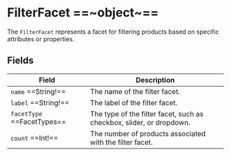 # FilterFacet ==~object~==

The `FilterFacet` represents a facet for filtering products based on specific attributes or properties. 

## Fields

| Field                          	            | Description                                                          	|
|----------------------------------------------	|----------------------------------------------------------------------	|
| `name`  ==String!==                          	| The name of the filter facet.                                        	|
| `label`  ==String!==                         	| The label of the filter facet.                                     	|
| `facetType`  ==FacetTypes==                 	| The type of the filter facet, such as checkbox, slider, or dropdown. 	|
| `count`  ==Int!==                	            | The number of products associated with the filter facet.          	|


